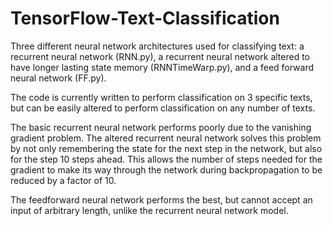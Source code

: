# TensorFlow-Text-Classification
Three different neural network architectures used for classifying text: a recurrent neural network (RNN.py), a recurrent neural network altered to have longer lasting state memory (RNNTimeWarp.py), and a feed forward neural network (FF.py). 

The code is currently written to perform classification on 3 specific texts, but can be easily altered to perform classification on any number of texts.

The basic recurrent neural network performs poorly due to the vanishing gradient problem. The altered recurrent neural network solves this problem by not only remembering the state for the next step in the network, but also for the step 10 steps ahead. This allows the number of steps needed for the gradient to make its way through the network during backpropagation to be reduced by a factor of 10.

The feedforward neural network performs the best, but cannot accept an input of arbitrary length, unlike the recurrent neural network model.
